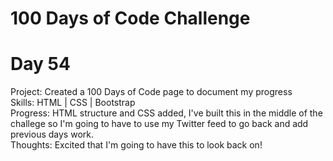# 100 Days of Code Challenge
<h1>Day 54</h1>
<p>Project: Created a 100 Days of Code page to document my progress<br>
Skills: HTML | CSS | Bootstrap<br>
Progress: HTML structure and CSS added, I've built this in the middle of the challege so I'm going to have to use my Twitter feed to go back and add previous days work.<br>
Thoughts: Excited that I'm going to have this to look back on!</p>
